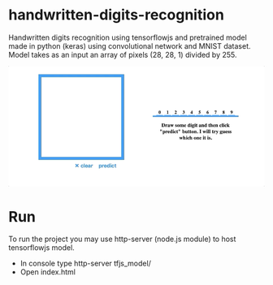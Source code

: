 # handwritten-digits-recognition
Handwritten digits recognition using tensorflowjs and pretrained model made in python (keras) using convolutional network and MNIST dataset.
Model takes as an input an array of pixels (28, 28, 1) divided by 255.

![Image](https://github.com/mateusz800/handwritten-digits-recognition/blob/master/Oct-11-2019%2019-04-20.gif)

# Run
To run the project you may use http-server (node.js module) to host tensorflowjs model. 
- In console type http-server tfjs_model/
- Open index.html
